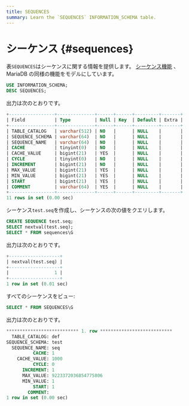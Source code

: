 ```yaml
---
title: SEQUENCES
summary: Learn the `SEQUENCES` INFORMATION_SCHEMA table.
---
```


# シーケンス {#sequences}

表`SEQUENCES`はシーケンスに関する情報を提供します。 [<a href="/sql-statements/sql-statement-create-sequence.md">シーケンス機能</a>](/sql-statements/sql-statement-create-sequence.md) 、MariaDB の同様の機能をモデルにしています。

```sql
USE INFORMATION_SCHEMA;
DESC SEQUENCES;
```

出力は次のとおりです。

```sql
+-----------------+--------------+------+------+---------+-------+
| Field           | Type         | Null | Key  | Default | Extra |
+-----------------+--------------+------+------+---------+-------+
| TABLE_CATALOG   | varchar(512) | NO   |      | NULL    |       |
| SEQUENCE_SCHEMA | varchar(64)  | NO   |      | NULL    |       |
| SEQUENCE_NAME   | varchar(64)  | NO   |      | NULL    |       |
| CACHE           | tinyint(0)   | NO   |      | NULL    |       |
| CACHE_VALUE     | bigint(21)   | YES  |      | NULL    |       |
| CYCLE           | tinyint(0)   | NO   |      | NULL    |       |
| INCREMENT       | bigint(21)   | NO   |      | NULL    |       |
| MAX_VALUE       | bigint(21)   | YES  |      | NULL    |       |
| MIN_VALUE       | bigint(21)   | YES  |      | NULL    |       |
| START           | bigint(21)   | YES  |      | NULL    |       |
| COMMENT         | varchar(64)  | YES  |      | NULL    |       |
+-----------------+--------------+------+------+---------+-------+
11 rows in set (0.00 sec)
```

シーケンス`test.seq`を作成し、シーケンスの次の値をクエリします。

```sql
CREATE SEQUENCE test.seq;
SELECT nextval(test.seq);
SELECT * FROM sequences\G
```

出力は次のとおりです。

```sql
+-------------------+
| nextval(test.seq) |
+-------------------+
|                 1 |
+-------------------+
1 row in set (0.01 sec)
```

すべてのシーケンスをビュー:

```sql
SELECT * FROM SEQUENCES\G
```

出力は次のとおりです。

```sql
*************************** 1. row ***************************
  TABLE_CATALOG: def
SEQUENCE_SCHEMA: test
  SEQUENCE_NAME: seq
          CACHE: 1
    CACHE_VALUE: 1000
          CYCLE: 0
      INCREMENT: 1
      MAX_VALUE: 9223372036854775806
      MIN_VALUE: 1
          START: 1
        COMMENT:
1 row in set (0.00 sec)
```
